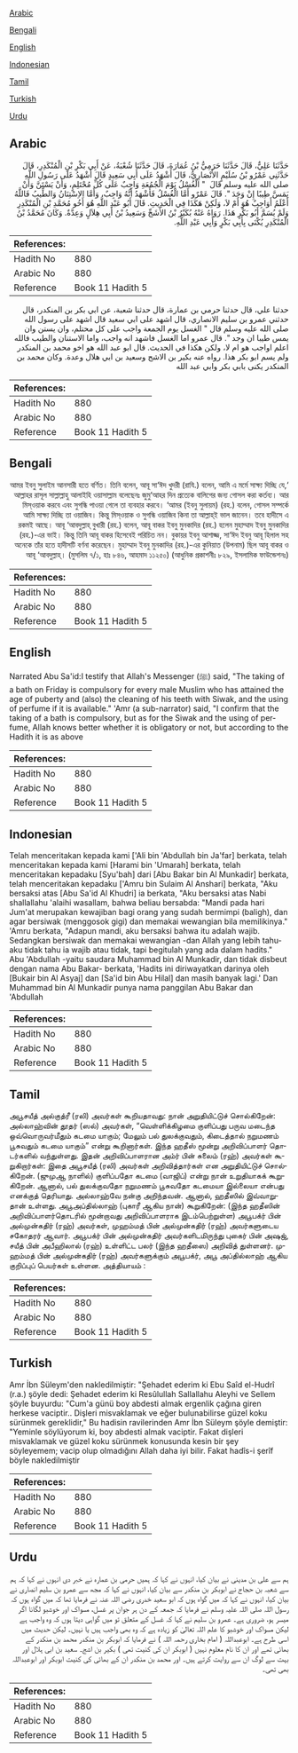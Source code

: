 [Arabic](#arabic)

[Bengali](#bengali)

[English](#english)

[Indonesian](#indonesian)

[Tamil](#tamil)

[Turkish](#turkish)

[Urdu](#urdu)

## Arabic


<div dir="rtl" lang="ar" style={{fontSize:'larger',backgroundColor:'#f8f9fa',padding:20}}>
حَدَّثَنَا عَلِيٌّ، قَالَ حَدَّثَنَا حَرَمِيُّ بْنُ عُمَارَةَ، قَالَ حَدَّثَنَا شُعْبَةُ، عَنْ أَبِي بَكْرِ بْنِ الْمُنْكَدِرِ، قَالَ حَدَّثَنِي عَمْرُو بْنُ سُلَيْمٍ الأَنْصَارِيُّ، قَالَ أَشْهَدُ عَلَى أَبِي سَعِيدٍ قَالَ أَشْهَدُ عَلَى رَسُولِ اللَّهِ صلى الله عليه وسلم قَالَ ‏ "‏ الْغُسْلُ يَوْمَ الْجُمُعَةِ وَاجِبٌ عَلَى كُلِّ مُحْتَلِمٍ، وَأَنْ يَسْتَنَّ وَأَنْ يَمَسَّ طِيبًا إِنْ وَجَدَ ‏"‏‏.‏ قَالَ عَمْرٌو أَمَّا الْغُسْلُ فَأَشْهَدُ أَنَّهُ وَاجِبٌ، وَأَمَّا الاِسْتِنَانُ وَالطِّيبُ فَاللَّهُ أَعْلَمُ أَوَاجِبٌ هُوَ أَمْ لاَ، وَلَكِنْ هَكَذَا فِي الْحَدِيثِ‏.‏ قَالَ أَبُو عَبْدِ اللَّهِ هُوَ أَخُو مُحَمَّدِ بْنِ الْمُنْكَدِرِ وَلَمْ يُسَمَّ أَبُو بَكْرٍ هَذَا‏.‏ رَوَاهُ عَنْهُ بُكَيْرُ بْنُ الأَشَجِّ وَسَعِيدُ بْنُ أَبِي هِلاَلٍ وَعِدَّةٌ‏.‏ وَكَانَ مُحَمَّدُ بْنُ الْمُنْكَدِرِ يُكْنَى بِأَبِي بَكْرٍ وَأَبِي عَبْدِ اللَّهِ‏.‏
</div>
<div style={{backgroundColor:'#f8f9fa',padding:20, marginBottom: 10}}><table> <thead> <tr> <th>References:</th> <th></th> </tr> </thead> <tbody><tr><td>Hadith No</td><td>880</td></tr><tr><td>Arabic No</td><td>880</td></tr><tr><td>Reference</td><td>Book 11 Hadith 5</td></tr></tbody></table></div>


<div dir="rtl" lang="ar" style={{fontSize:'larger',backgroundColor:'#f8f9fa',padding:20}}>
حدثنا علي، قال حدثنا حرمي بن عمارة، قال حدثنا شعبة، عن ابي بكر بن المنكدر، قال حدثني عمرو بن سليم الانصاري، قال اشهد على ابي سعيد قال اشهد على رسول الله صلى الله عليه وسلم قال " الغسل يوم الجمعة واجب على كل محتلم، وان يستن وان يمس طيبا ان وجد ". قال عمرو اما الغسل فاشهد انه واجب، واما الاستنان والطيب فالله اعلم اواجب هو ام لا، ولكن هكذا في الحديث. قال ابو عبد الله هو اخو محمد بن المنكدر ولم يسم ابو بكر هذا. رواه عنه بكير بن الاشج وسعيد بن ابي هلال وعدة. وكان محمد بن المنكدر يكنى بابي بكر وابي عبد الله
</div>
<div style={{backgroundColor:'#f8f9fa',padding:20, marginBottom: 10}}><table> <thead> <tr> <th>References:</th> <th></th> </tr> </thead> <tbody><tr><td>Hadith No</td><td>880</td></tr><tr><td>Arabic No</td><td>880</td></tr><tr><td>Reference</td><td>Book 11 Hadith 5</td></tr></tbody></table></div>

## Bengali


<div dir="rtl" lang="bn" style={{fontSize:'larger',backgroundColor:'#f8f9fa',padding:20}}>
‘আমর ইবনু সুলাইম আনসারী হতে বর্ণিত। তিনি বলেন, আবূ সা‘ঈদ খুদরী (রাযি.) বলেন, আমি এ মর্মে সাক্ষ্য দিচ্ছি যে, আল্লাহর রাসূল সাল্লাল্লাহু আলাইহি ওয়াসাল্লাম বলেছেনঃ জুমু‘আহর দিন প্রত্যেক বালিগের জন্য গোসল করা কর্তব্য। আর মিস্ওয়াক করবে এবং সুগন্ধি পাওয়া গেলে তা ব্যবহার করবে। ‘আমর (ইবনু সুলায়ম) (রহ.) বলেন, গোসল সম্পর্কে আমি সাক্ষ্য দিচ্ছি তা ওয়াজিব। কিন্তু মিস্ওয়াক ও সুগন্ধি ওয়াজিব কিনা তা আল্লাহ্ই ভাল জানেন। তবে হাদীসে এ রকমই আছে। আবূ ‘আবদুল্লাহ্ বুখারী (রহ.) বলেন, আবূ বাকর ইবনু মুনকাদির (রহ.) হলেন মুহাম্মাদ ইবনু মুনকাদির (রহ.)-এর ভাই। কিন্তু তিনি আবূ বাকর হিসেবেই পরিচিত নন। বুকায়র ইবনু আশাজ্জ, সা‘ঈদ ইবনু আবূ হিলাল সহ অনেকে তাঁর হতে হাদীসটি বর্ণনা করেছেন। মুহাম্মাদ ইবনু মুনকাদির (রহ.)-এর কুনিয়াত (উপনাম) ছিল আবূ বাকর ও আবূ ‘আবদুল্লাহ্। (মুসলিম ৭/১, হাঃ ৮৪৬, আহমাদ ১১২৫০) (আধুনিক প্রকাশনীঃ ৮২৯, ইসলামিক ফাউন্ডেশনঃ)
</div>
<div style={{backgroundColor:'#f8f9fa',padding:20, marginBottom: 10}}><table> <thead> <tr> <th>References:</th> <th></th> </tr> </thead> <tbody><tr><td>Hadith No</td><td>880</td></tr><tr><td>Arabic No</td><td>880</td></tr><tr><td>Reference</td><td>Book 11 Hadith 5</td></tr></tbody></table></div>

## English


<div dir="ltr" lang="en" style={{fontSize:'larger',backgroundColor:'#f8f9fa',padding:20}}>
Narrated Abu Sa'id:I testify that Allah's Messenger (ﷺ) said, "The taking of a bath on Friday is compulsory for every male Muslim who has attained the age of puberty and (also) the cleaning of his teeth with Siwak, and the using of perfume if it is available." 'Amr (a sub-narrator) said, "I confirm that the taking of a bath is compulsory, but as for the Siwak and the using of perfume, Allah knows better whether it is obligatory or not, but according to the Hadith it is as above
</div>
<div style={{backgroundColor:'#f8f9fa',padding:20, marginBottom: 10}}><table> <thead> <tr> <th>References:</th> <th></th> </tr> </thead> <tbody><tr><td>Hadith No</td><td>880</td></tr><tr><td>Arabic No</td><td>880</td></tr><tr><td>Reference</td><td>Book 11 Hadith 5</td></tr></tbody></table></div>

## Indonesian


<div dir="ltr" lang="id" style={{fontSize:'larger',backgroundColor:'#f8f9fa',padding:20}}>
Telah menceritakan kepada kami ['Ali bin 'Abdullah bin Ja'far] berkata, telah menceritakan kepada kami [Harami bin 'Umarah] berkata, telah menceritakan kepadaku [Syu'bah] dari [Abu Bakar bin Al Munkadir] berkata, telah menceritakan kepadaku ['Amru bin Sulaim Al Anshari] berkata, "Aku bersaksi atas [Abu Sa'id Al Khudri] ia berkata, "Aku bersaksi atas Nabi shallallahu 'alaihi wasallam, bahwa beliau bersabda: "Mandi pada hari Jum'at merupakan kewajiban bagi orang yang sudah bermimpi (baligh), dan agar bersiwak (menggosok gigi) dan memakai wewangian bila memilikinya." 'Amru berkata, "Adapun mandi, aku bersaksi bahwa itu adalah wajib. Sedangkan bersiwak dan memakai wewangian -dan Allah yang lebih tahu- aku tidak tahu ia wajib atau tidak, tapi begitulah yang ada dalam hadits." Abu 'Abdullah -yaitu saudara Muhammad bin Al Munkadir, dan tidak disbeut dengan nama Abu Bakar- berkata, 'Hadits ini diriwayatkan darinya oleh [Bukair bin Al Asyaj] dan [Sa'id bin Abu Hilal] dan masih banyak lagi.' Dan Muhammad bin Al Munkadir punya nama panggilan Abu Bakar dan 'Abdullah
</div>
<div style={{backgroundColor:'#f8f9fa',padding:20, marginBottom: 10}}><table> <thead> <tr> <th>References:</th> <th></th> </tr> </thead> <tbody><tr><td>Hadith No</td><td>880</td></tr><tr><td>Arabic No</td><td>880</td></tr><tr><td>Reference</td><td>Book 11 Hadith 5</td></tr></tbody></table></div>

## Tamil


<div dir="ltr" lang="ta" style={{fontSize:'larger',backgroundColor:'#f8f9fa',padding:20}}>
அபூசயீத் அல்குத்ரீ (ரலி) அவர்கள் கூறியதாவது: நான் அறுதியிட்டுச் சொல்கிறேன்: அல்லாஹ்வின் தூதர் (ஸல்) அவர்கள், “வெள்ளிக்கிழமை குளிப்பது பருவ மடைந்த ஒவ்வொருவர்மீதும் கடமை யாகும்; மேலும் பல் துலக்குவதும், கிடைத்தால் நறுமணம் பூசுவதும் கடமை யாகும்” என்று கூறினார்கள். இந்த ஹதீஸ் மூன்று அறிவிப்பாளர் தொடர்களில் வந்துள்ளது. இதன் அறிவிப்பாளரான அம்ர் பின் சுலைம் (ரஹ்) அவர்கள் கூறுகிறார்கள்: இதை அபூசயீத் (ரலி) அவர்கள் அறிவித்தார்கள் என அறுதியிட்டுச் சொல்கிறேன். (ஜுமுஆ நாளில்) குளிப்பதோ கடமை (வாஜிப்) என்று நான் உறுதியாகக் கூறுகிறேன். ஆனால், பல் துலக்குவதோ நறுமணம் பூசுவதோ கடமையா இல்லையா என்பது எனக்குத் தெரியாது. அல்லாஹ்வே நன்கு அறிந்தவன். ஆனால், ஹதீஸில் இவ்வாறுதான் உள்ளது. அபூஅப்தில்லாஹ் (புகாரீ ஆகிய நான்) கூறுகிறேன்: (இந்த ஹதீஸின் அறிவிப்பாளர்தொடரில் மூன்றாவது அறிவிப்பாளராக இடம்பெற்றுள்ள) அபூபக்ர் பின் அல்முன்கதிர் (ரஹ்) அவர்கள், முஹம்மத் பின் அல்முன்கதிர் (ரஹ்) அவர்களுடைய சகோதரர் ஆவார். அபூபக்ர் பின் அல்முன்கதிர் அவர்களிடமிருந்து புகைர் பின் அஷஜ், சயீத் பின் அபீஹிலால் (ரஹ்) உள்ளிட்ட பலர் (இந்த ஹதீஸை) அறிவித் துள்ளனர். முஹம்மத் பின் அல்முன்கதிர் (ரஹ்) அவர்களுக்கும் அபூபக்ர், அபூ அப்தில்லாஹ் ஆகிய குறிப்புப் பெயர்கள் உள்ளன. அத்தியாயம் :
</div>
<div style={{backgroundColor:'#f8f9fa',padding:20, marginBottom: 10}}><table> <thead> <tr> <th>References:</th> <th></th> </tr> </thead> <tbody><tr><td>Hadith No</td><td>880</td></tr><tr><td>Arabic No</td><td>880</td></tr><tr><td>Reference</td><td>Book 11 Hadith 5</td></tr></tbody></table></div>

## Turkish


<div dir="ltr" lang="tr" style={{fontSize:'larger',backgroundColor:'#f8f9fa',padding:20}}>
Amr İbn Süleym'den nakledilmiştir: "Şehadet ederim ki Ebu Saîd el-Hudrî (r.a.) şöyle dedi: Şehadet ederim ki Resûlullah Sallallahu Aleyhi ve Sellem şöyle buyurdu: "Cum'a günü boy abdesti almak ergenlik çağına giren herkese vaciptir.. Dişleri misvaklamak ve eğer bulunabilirse güzel koku sürünmek gereklidir," Bu hadisin ravilerinden Amr İbn Süleym şöyle demiştir: "Yeminle söylüyorum ki, boy abdesti almak vaciptir. Fakat dişleri misvaklamak ve güzel koku sürünmek konusunda kesin bir şey söyleyemem; vacip olup olmadığını Allah daha iyi bilir. Fakat hadîs-i şerîf böyle nakledilmiştir
</div>
<div style={{backgroundColor:'#f8f9fa',padding:20, marginBottom: 10}}><table> <thead> <tr> <th>References:</th> <th></th> </tr> </thead> <tbody><tr><td>Hadith No</td><td>880</td></tr><tr><td>Arabic No</td><td>880</td></tr><tr><td>Reference</td><td>Book 11 Hadith 5</td></tr></tbody></table></div>

## Urdu


<div dir="rtl" lang="ur" style={{fontSize:'larger',backgroundColor:'#f8f9fa',padding:20}}>
ہم سے علی بن مدینی نے بیان کیا، انہوں نے کہا کہ ہمیں حرمی بن عمارہ نے خبر دی انہوں نے کہا کہ ہم سے شعبہ بن حجاج نے ابوبکر بن منکدر سے بیان کیا، انہوں نے کہا کہ مجھ سے عمرو بن سلیم انصاری نے بیان کیا، انہوں نے کہا کہ میں گواہ ہوں کہ ابو سعید خدری رضی اللہ عنہ نے فرمایا تھا کہ میں گواہ ہوں کہ رسول اللہ صلی اللہ علیہ وسلم نے فرمایا کہ جمعہ کے دن ہر جوان پر غسل، مسواک اور خوشبو لگانا اگر میسر ہو، ضروری ہے۔ عمرو بن سلیم نے کہا کہ غسل کے متعلق تو میں گواہی دیتا ہوں کہ وہ واجب ہے لیکن مسواک اور خوشبو کا علم اللہ تعالیٰ کو زیادہ ہے کہ وہ بھی واجب ہیں یا نہیں۔ لیکن حدیث میں اسی طرح ہے۔ ابوعبداللہ ( امام بخاری رحمہ اللہ ) نے فرمایا کہ ابوبکر بن منکدر محمد بن منکدر کے بھائی تھے اور ان کا نام معلوم نہیں ( ابوبکر ان کی کنیت تھی ) بکیر بن اشج۔ سعید بن ابی ہلال اور بہت سے لوگ ان سے روایت کرتے ہیں۔ اور محمد بن منکدر ان کے بھائی کی کنیت ابوبکر اور ابوعبداللہ بھی تھی۔
</div>
<div style={{backgroundColor:'#f8f9fa',padding:20, marginBottom: 10}}><table> <thead> <tr> <th>References:</th> <th></th> </tr> </thead> <tbody><tr><td>Hadith No</td><td>880</td></tr><tr><td>Arabic No</td><td>880</td></tr><tr><td>Reference</td><td>Book 11 Hadith 5</td></tr></tbody></table></div>